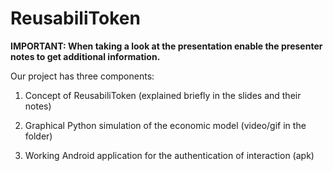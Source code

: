 # ReusabiliToken

**IMPORTANT: When taking a look at the presentation enable the presenter notes to get additional information.**

Our project has three components:

1) Concept of ReusabiliToken (explained briefly in the slides and their notes)

2) Graphical Python simulation of the economic model (video/gif in the folder)

3) Working Android application for the authentication of interaction (apk)

